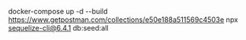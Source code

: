 docker-compose up -d --build
https://www.getpostman.com/collections/e50e188a511569c4503e
npx sequelize-cli@6.4.1 db:seed:all
